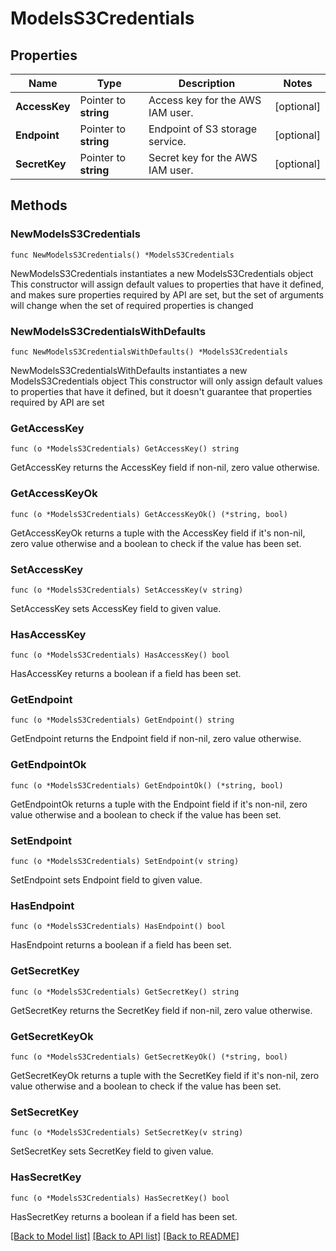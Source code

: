 # ModelsS3Credentials

## Properties

Name | Type | Description | Notes
------------ | ------------- | ------------- | -------------
**AccessKey** | Pointer to **string** | Access key for the AWS IAM user. | [optional] 
**Endpoint** | Pointer to **string** | Endpoint of S3 storage service. | [optional] 
**SecretKey** | Pointer to **string** | Secret key for the AWS IAM user. | [optional] 

## Methods

### NewModelsS3Credentials

`func NewModelsS3Credentials() *ModelsS3Credentials`

NewModelsS3Credentials instantiates a new ModelsS3Credentials object
This constructor will assign default values to properties that have it defined,
and makes sure properties required by API are set, but the set of arguments
will change when the set of required properties is changed

### NewModelsS3CredentialsWithDefaults

`func NewModelsS3CredentialsWithDefaults() *ModelsS3Credentials`

NewModelsS3CredentialsWithDefaults instantiates a new ModelsS3Credentials object
This constructor will only assign default values to properties that have it defined,
but it doesn't guarantee that properties required by API are set

### GetAccessKey

`func (o *ModelsS3Credentials) GetAccessKey() string`

GetAccessKey returns the AccessKey field if non-nil, zero value otherwise.

### GetAccessKeyOk

`func (o *ModelsS3Credentials) GetAccessKeyOk() (*string, bool)`

GetAccessKeyOk returns a tuple with the AccessKey field if it's non-nil, zero value otherwise
and a boolean to check if the value has been set.

### SetAccessKey

`func (o *ModelsS3Credentials) SetAccessKey(v string)`

SetAccessKey sets AccessKey field to given value.

### HasAccessKey

`func (o *ModelsS3Credentials) HasAccessKey() bool`

HasAccessKey returns a boolean if a field has been set.

### GetEndpoint

`func (o *ModelsS3Credentials) GetEndpoint() string`

GetEndpoint returns the Endpoint field if non-nil, zero value otherwise.

### GetEndpointOk

`func (o *ModelsS3Credentials) GetEndpointOk() (*string, bool)`

GetEndpointOk returns a tuple with the Endpoint field if it's non-nil, zero value otherwise
and a boolean to check if the value has been set.

### SetEndpoint

`func (o *ModelsS3Credentials) SetEndpoint(v string)`

SetEndpoint sets Endpoint field to given value.

### HasEndpoint

`func (o *ModelsS3Credentials) HasEndpoint() bool`

HasEndpoint returns a boolean if a field has been set.

### GetSecretKey

`func (o *ModelsS3Credentials) GetSecretKey() string`

GetSecretKey returns the SecretKey field if non-nil, zero value otherwise.

### GetSecretKeyOk

`func (o *ModelsS3Credentials) GetSecretKeyOk() (*string, bool)`

GetSecretKeyOk returns a tuple with the SecretKey field if it's non-nil, zero value otherwise
and a boolean to check if the value has been set.

### SetSecretKey

`func (o *ModelsS3Credentials) SetSecretKey(v string)`

SetSecretKey sets SecretKey field to given value.

### HasSecretKey

`func (o *ModelsS3Credentials) HasSecretKey() bool`

HasSecretKey returns a boolean if a field has been set.


[[Back to Model list]](../README.md#documentation-for-models) [[Back to API list]](../README.md#documentation-for-api-endpoints) [[Back to README]](../README.md)


